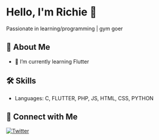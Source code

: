 # Hello, I'm Richie 👋

Passionate in learning/programming | gym goer

## 🚀 About Me


- 🌱 I’m currently learning Flutter

## 🛠️ Skills

- Languages: C, FLUTTER, PHP, JS, HTML, CSS, PYTHON
  
## 🔗 Connect with Me

[![Twitter]()](twitter.com/richardpokuta)
